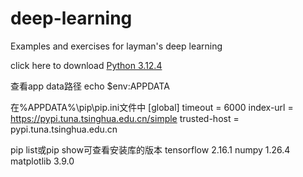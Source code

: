 # deep-learning
Examples and exercises for layman's deep learning

click here to download [Python 3.12.4](https://www.python.org/ftp/python/3.12.4/python-3.12.4-amd64.exe)

查看app data路径
echo $env:APPDATA

在%APPDATA%\pip\pip.ini文件中
[global]
timeout = 6000
index-url = https://pypi.tuna.tsinghua.edu.cn/simple
trusted-host = pypi.tuna.tsinghua.edu.cn

pip list或pip show可查看安装库的版本
tensorflow 2.16.1
numpy 1.26.4
matplotlib 3.9.0